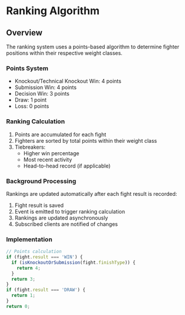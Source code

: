 # Ranking Algorithm

## Overview
The ranking system uses a points-based algorithm to determine fighter positions within their respective weight classes.

### Points System
- Knockout/Technical Knockout Win: 4 points
- Submission Win: 4 points
- Decision Win: 3 points
- Draw: 1 point
- Loss: 0 points

### Ranking Calculation
1. Points are accumulated for each fight
2. Fighters are sorted by total points within their weight class
3. Tiebreakers:
   - Higher win percentage
   - Most recent activity
   - Head-to-head record (if applicable)

### Background Processing
Rankings are updated automatically after each fight result is recorded:
1. Fight result is saved
2. Event is emitted to trigger ranking calculation
3. Rankings are updated asynchronously
4. Subscribed clients are notified of changes

### Implementation
```typescript
// Points calculation
if (fight.result === 'WIN') {
  if (isKnockoutOrSubmission(fight.finishType)) {
    return 4;
  }
  return 3;
}
if (fight.result === 'DRAW') {
  return 1;
}
return 0;
```